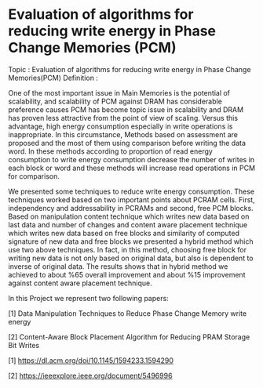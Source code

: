 # Evaluation of algorithms for reducing write energy in Phase Change Memories (PCM)

Topic : Evaluation of algorithms for reducing write energy in Phase Change Memories(PCM)
Definition :

One of the most important issue in Main Memories is the potential of scalability, and 
scalability of PCM against DRAM has considerable preference causes PCM has become topic 
issue in scalability and DRAM has proven less attractive from the point of view of scaling. Versus 
this advantage, high energy consumption especially in write operations is inappropriate. In this 
circumstance, Methods based on assessment are proposed and the most of them using 
comparison before writing the data word. In these methods according to proportion of read 
energy consumption to write energy consumption decrease the number of writes in each block 
or word and these methods will increase read operations in PCM for 
comparison.

We presented some techniques to reduce write energy consumption. These techniques worked based on two important points about 
PCRAM cells. First, independency and addressability in PCRAMs and 
second, free PCM blocks. Based on manipulation content technique which 
writes new data based on last data and number of changes and content aware 
placement technique which writes new data based on free blocks and 
similarity of computed signature of new data and free blocks we presented a 
hybrid method which use two above techniques. In fact, in this method, 
choosing free block for writing new data is not only based on original data, 
but also is dependent to inverse of original data. The results shows that in 
hybrid method we achieved to about %65 overall improvement and about 
%15 improvement against content aware placement technique.
 
In this Project we represent two following papers:

[1] Data Manipulation Techniques to Reduce Phase Change Memory write energy

[2] Content-Aware Block Placement Algorithm for Reducing PRAM Storage Bit Writes




[1] https://dl.acm.org/doi/10.1145/1594233.1594290

[2] https://ieeexplore.ieee.org/document/5496996

